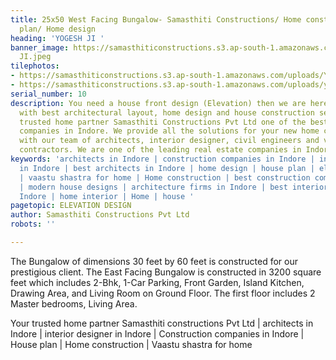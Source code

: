 ```yaml
---
title: 25x50 West Facing Bungalow- Samasthiti Constructions/ Home construction/ Floor
  plan/ Home design
heading: 'YOGESH JI '
banner_image: https://samasthiticonstructions.s3.ap-south-1.amazonaws.com/uploads/YOGESH
  JI.jpeg
tilephotos:
- https://samasthiticonstructions.s3.ap-south-1.amazonaws.com/uploads/YOGESH JI.jpeg
- https://samasthiticonstructions.s3.ap-south-1.amazonaws.com/uploads/yogesh bhargav.jpg
serial_number: 10
description: You need a house front design (Elevation) then we are here to serve you
  with best architectural layout, home design and house construction services. Your
  trusted home partner Samasthiti Constructions Pvt Ltd one of the best construction
  companies in Indore. We provide all the solutions for your new home construction
  with our team of architects, interior designer, civil engineers and various other
  contractors. We are one of the leading real estate companies in Indore.
keywords: 'architects in Indore | construction companies in Indore | interior designer
  in Indore | best architects in Indore | home design | house plan | elevation design
  | vaastu shastra for home | Home construction | best construction companies in Indore
  | modern house designs | architecture firms in Indore | best interior designer in
  Indore | home interior | Home | house '
pagetopic: ELEVATION DESIGN
author: Samasthiti Constructions Pvt Ltd
robots: ''

---
```

The Bungalow of dimensions 30 feet by 60 feet is constructed for our prestigious client. The East Facing Bungalow is constructed in 3200 square feet which includes 2-Bhk, 1-Car Parking, Front Garden, Island Kitchen, Drawing Area, and Living Room on Ground Floor. The first floor includes 2 Master bedrooms, Living Area.

Your trusted home partner Samasthiti constructions Pvt Ltd | architects in Indore | interior designer in Indore | Construction companies in Indore | House plan | Home construction | Vaastu shastra for home